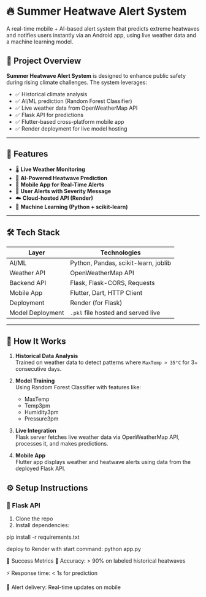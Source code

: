 # 🔥 Summer Heatwave Alert System

A real-time mobile + AI-based alert system that predicts extreme heatwaves and notifies users instantly via an Android app, using live weather data and a machine learning model.

## 📱 Project Overview

**Summer Heatwave Alert System** is designed to enhance public safety during rising climate challenges. The system leverages:
- ✅ Historical climate analysis
- ✅ AI/ML prediction (Random Forest Classifier)
- ✅ Live weather data from OpenWeatherMap API
- ✅ Flask API for predictions
- ✅ Flutter-based cross-platform mobile app
- ✅ Render deployment for live model hosting

---

## 🌟 Features

- 🌡️ **Live Weather Monitoring**
- 🔮 **AI-Powered Heatwave Prediction**
- 📲 **Mobile App for Real-Time Alerts**
- 🔔 **User Alerts with Severity Message**
- ☁️ **Cloud-hosted API (Render)**
- 🧠 **Machine Learning (Python + scikit-learn)**

---

## 🛠️ Tech Stack

| Layer            | Technologies                                  |
|------------------|-----------------------------------------------|
| AI/ML            | Python, Pandas, scikit-learn, joblib           |
| Weather API      | OpenWeatherMap API                            |
| Backend API      | Flask, Flask-CORS, Requests                    |
| Mobile App       | Flutter, Dart, HTTP Client                     |
| Deployment       | Render (for Flask)                            |
| Model Deployment | `.pkl` file hosted and served live            |

---

## 🚀 How It Works

1. **Historical Data Analysis**  
   Trained on weather data to detect patterns where `MaxTemp > 35°C` for 3+ consecutive days.

2. **Model Training**  
   Using Random Forest Classifier with features like:
   - MaxTemp
   - Temp3pm
   - Humidity3pm
   - Pressure3pm

3. **Live Integration**  
   Flask server fetches live weather data via OpenWeatherMap API, processes it, and makes predictions.

4. **Mobile App**  
   Flutter app displays weather and heatwave alerts using data from the deployed Flask API.



## ⚙️ Setup Instructions

### 🔌 Flask API

1. Clone the repo
2. Install dependencies:

pip install -r requirements.txt

deploy to Render with start command: python app.py 


🎯 Success Metrics
🔁 Accuracy: > 90% on labeled historical heatwaves

⚡ Response time: < 1s for prediction

📲 Alert delivery: Real-time updates on mobile
